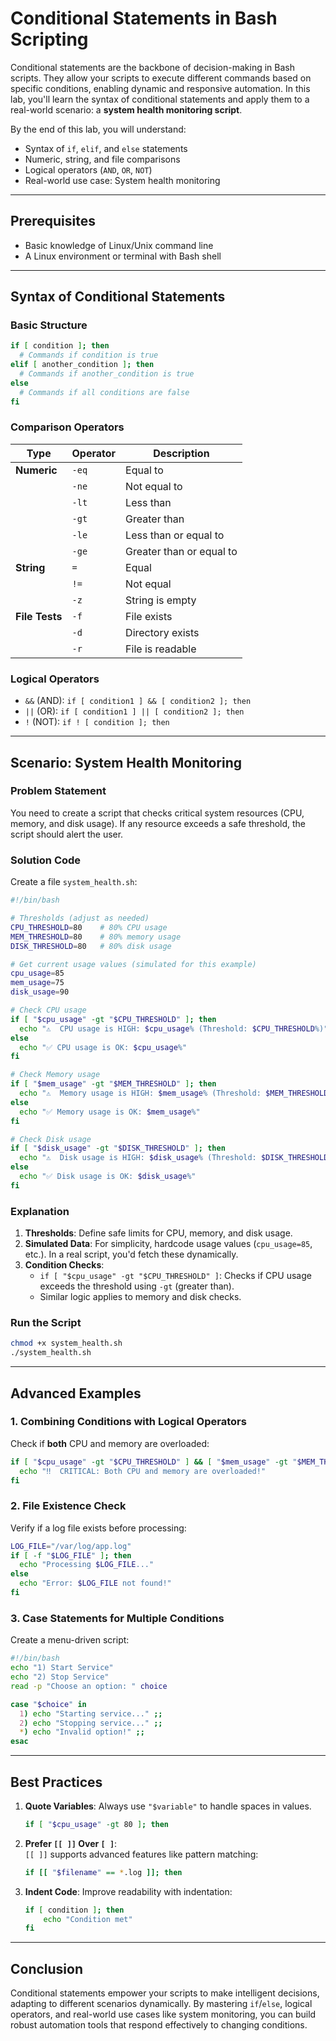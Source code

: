 # Conditional Statements in Bash Scripting

Conditional statements are the backbone of decision-making in Bash scripts. They allow your scripts to execute different commands based on specific conditions, enabling dynamic and responsive automation. In this lab, you'll learn the syntax of conditional statements and apply them to a real-world scenario: a **system health monitoring script**.

By the end of this lab, you will understand:
- Syntax of `if`, `elif`, and `else` statements
- Numeric, string, and file comparisons
- Logical operators (`AND`, `OR`, `NOT`)
- Real-world use case: System health monitoring

---

## Prerequisites
- Basic knowledge of Linux/Unix command line
- A Linux environment or terminal with Bash shell

---

## Syntax of Conditional Statements

### Basic Structure
```bash
if [ condition ]; then
  # Commands if condition is true
elif [ another_condition ]; then
  # Commands if another_condition is true
else
  # Commands if all conditions are false
fi
```

### Comparison Operators
| **Type**       | **Operator** | **Description**                     |
|----------------|--------------|-------------------------------------|
| **Numeric**    | `-eq`        | Equal to                            |
|                | `-ne`        | Not equal to                        |
|                | `-lt`        | Less than                           |
|                | `-gt`        | Greater than                        |
|                | `-le`        | Less than or equal to               |
|                | `-ge`        | Greater than or equal to            |
| **String**     | `=`          | Equal                               |
|                | `!=`         | Not equal                           |
|                | `-z`         | String is empty                     |
| **File Tests** | `-f`         | File exists                         |
|                | `-d`         | Directory exists                    |
|                | `-r`         | File is readable                    |

### Logical Operators
- `&&` (AND): `if [ condition1 ] && [ condition2 ]; then`
- `||` (OR): `if [ condition1 ] || [ condition2 ]; then`
- `!` (NOT): `if ! [ condition ]; then`

---

## Scenario: System Health Monitoring

### Problem Statement
You need to create a script that checks critical system resources (CPU, memory, and disk usage). If any resource exceeds a safe threshold, the script should alert the user.

### Solution Code
Create a file `system_health.sh`:
```bash
#!/bin/bash

# Thresholds (adjust as needed)
CPU_THRESHOLD=80    # 80% CPU usage
MEM_THRESHOLD=80    # 80% memory usage
DISK_THRESHOLD=80   # 80% disk usage

# Get current usage values (simulated for this example)
cpu_usage=85
mem_usage=75
disk_usage=90

# Check CPU usage
if [ "$cpu_usage" -gt "$CPU_THRESHOLD" ]; then
  echo "⚠️  CPU usage is HIGH: $cpu_usage% (Threshold: $CPU_THRESHOLD%)"
else
  echo "✅ CPU usage is OK: $cpu_usage%"
fi

# Check Memory usage
if [ "$mem_usage" -gt "$MEM_THRESHOLD" ]; then
  echo "⚠️  Memory usage is HIGH: $mem_usage% (Threshold: $MEM_THRESHOLD%)"
else
  echo "✅ Memory usage is OK: $mem_usage%"
fi

# Check Disk usage
if [ "$disk_usage" -gt "$DISK_THRESHOLD" ]; then
  echo "⚠️  Disk usage is HIGH: $disk_usage% (Threshold: $DISK_THRESHOLD%)"
else
  echo "✅ Disk usage is OK: $disk_usage%"
fi
```

### Explanation
1. **Thresholds**: Define safe limits for CPU, memory, and disk usage.
2. **Simulated Data**: For simplicity, hardcode usage values (`cpu_usage=85`, etc.). In a real script, you'd fetch these dynamically.
3. **Condition Checks**:
   - `if [ "$cpu_usage" -gt "$CPU_THRESHOLD" ]`: Checks if CPU usage exceeds the threshold using `-gt` (greater than).
   - Similar logic applies to memory and disk checks.

### Run the Script
```bash
chmod +x system_health.sh
./system_health.sh
```

---

## Advanced Examples

### 1. Combining Conditions with Logical Operators
Check if **both** CPU and memory are overloaded:
```bash
if [ "$cpu_usage" -gt "$CPU_THRESHOLD" ] && [ "$mem_usage" -gt "$MEM_THRESHOLD" ]; then
  echo "‼️  CRITICAL: Both CPU and memory are overloaded!"
fi
```

### 2. File Existence Check
Verify if a log file exists before processing:
```bash
LOG_FILE="/var/log/app.log"
if [ -f "$LOG_FILE" ]; then
  echo "Processing $LOG_FILE..."
else
  echo "Error: $LOG_FILE not found!"
fi
```

### 3. Case Statements for Multiple Conditions
Create a menu-driven script:
```bash
#!/bin/bash
echo "1) Start Service"
echo "2) Stop Service"
read -p "Choose an option: " choice

case "$choice" in
  1) echo "Starting service..." ;;
  2) echo "Stopping service..." ;;
  *) echo "Invalid option!" ;;
esac
```

---

## Best Practices
1. **Quote Variables**: Always use `"$variable"` to handle spaces in values.
   ```bash
   if [ "$cpu_usage" -gt 80 ]; then
   ```
2. **Prefer `[[ ]]` Over `[ ]`**:  
   `[[ ]]` supports advanced features like pattern matching:
   ```bash
   if [[ "$filename" == *.log ]]; then
   ```
3. **Indent Code**: Improve readability with indentation:
   ```bash
   if [ condition ]; then
       echo "Condition met"
   fi
   ```

---

## Conclusion

Conditional statements empower your scripts to make intelligent decisions, adapting to different scenarios dynamically. By mastering `if`/`else`, logical operators, and real-world use cases like system monitoring, you can build robust automation tools that respond effectively to changing conditions.